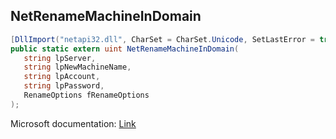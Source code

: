 ## NetRenameMachineInDomain

```csharp
[DllImport("netapi32.dll", CharSet = CharSet.Unicode, SetLastError = true)]
public static extern uint NetRenameMachineInDomain(
   string lpServer,
   string lpNewMachineName,
   string lpAccount,
   string lpPassword,
   RenameOptions fRenameOptions
);
```

Microsoft documentation: [Link](https://learn.microsoft.com/en-us/windows/win32/api/lmjoin/nf-lmjoin-netrenamemachineindomain)
